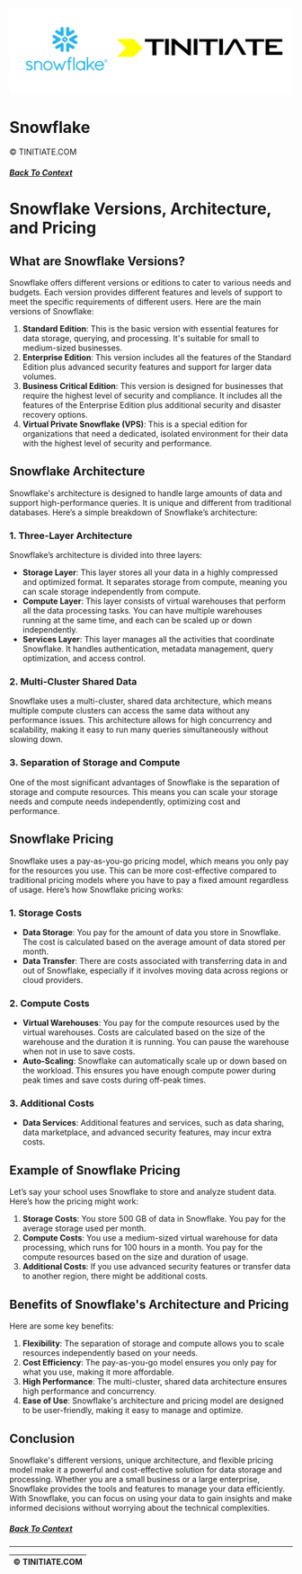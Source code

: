 ![Snowflake Tinitiate Image](snowflake_tinitiate.png)
# Snowflake
&copy; TINITIATE.COM

##### [Back To Context](./README.md)

# Snowflake Versions, Architecture, and Pricing

## What are Snowflake Versions?

Snowflake offers different versions or editions to cater to various needs and budgets. Each version provides different features and levels of support to meet the specific requirements of different users. Here are the main versions of Snowflake:

1. **Standard Edition**: This is the basic version with essential features for data storage, querying, and processing. It's suitable for small to medium-sized businesses.
2. **Enterprise Edition**: This version includes all the features of the Standard Edition plus advanced security features and support for larger data volumes.
3. **Business Critical Edition**: This version is designed for businesses that require the highest level of security and compliance. It includes all the features of the Enterprise Edition plus additional security and disaster recovery options.
4. **Virtual Private Snowflake (VPS)**: This is a special edition for organizations that need a dedicated, isolated environment for their data with the highest level of security and performance.

## Snowflake Architecture

Snowflake's architecture is designed to handle large amounts of data and support high-performance queries. It is unique and different from traditional databases. Here’s a simple breakdown of Snowflake’s architecture:

### 1. **Three-Layer Architecture**

Snowflake’s architecture is divided into three layers:

- **Storage Layer**: This layer stores all your data in a highly compressed and optimized format. It separates storage from compute, meaning you can scale storage independently from compute.
- **Compute Layer**: This layer consists of virtual warehouses that perform all the data processing tasks. You can have multiple warehouses running at the same time, and each can be scaled up or down independently.
- **Services Layer**: This layer manages all the activities that coordinate Snowflake. It handles authentication, metadata management, query optimization, and access control.

### 2. **Multi-Cluster Shared Data**

Snowflake uses a multi-cluster, shared data architecture, which means multiple compute clusters can access the same data without any performance issues. This architecture allows for high concurrency and scalability, making it easy to run many queries simultaneously without slowing down.

### 3. **Separation of Storage and Compute**

One of the most significant advantages of Snowflake is the separation of storage and compute resources. This means you can scale your storage needs and compute needs independently, optimizing cost and performance.

## Snowflake Pricing

Snowflake uses a pay-as-you-go pricing model, which means you only pay for the resources you use. This can be more cost-effective compared to traditional pricing models where you have to pay a fixed amount regardless of usage. Here’s how Snowflake pricing works:

### 1. **Storage Costs**

- **Data Storage**: You pay for the amount of data you store in Snowflake. The cost is calculated based on the average amount of data stored per month.
- **Data Transfer**: There are costs associated with transferring data in and out of Snowflake, especially if it involves moving data across regions or cloud providers.

### 2. **Compute Costs**

- **Virtual Warehouses**: You pay for the compute resources used by the virtual warehouses. Costs are calculated based on the size of the warehouse and the duration it is running. You can pause the warehouse when not in use to save costs.
- **Auto-Scaling**: Snowflake can automatically scale up or down based on the workload. This ensures you have enough compute power during peak times and save costs during off-peak times.

### 3. **Additional Costs**

- **Data Services**: Additional features and services, such as data sharing, data marketplace, and advanced security features, may incur extra costs.

## Example of Snowflake Pricing

Let’s say your school uses Snowflake to store and analyze student data. Here’s how the pricing might work:

1. **Storage Costs**: You store 500 GB of data in Snowflake. You pay for the average storage used per month.
2. **Compute Costs**: You use a medium-sized virtual warehouse for data processing, which runs for 100 hours in a month. You pay for the compute resources based on the size and duration of usage.
3. **Additional Costs**: If you use advanced security features or transfer data to another region, there might be additional costs.

## Benefits of Snowflake's Architecture and Pricing

Here are some key benefits:

1. **Flexibility**: The separation of storage and compute allows you to scale resources independently based on your needs.
2. **Cost Efficiency**: The pay-as-you-go model ensures you only pay for what you use, making it more affordable.
3. **High Performance**: The multi-cluster, shared data architecture ensures high performance and concurrency.
4. **Ease of Use**: Snowflake's architecture and pricing model are designed to be user-friendly, making it easy to manage and optimize.

## Conclusion

Snowflake's different versions, unique architecture, and flexible pricing model make it a powerful and cost-effective solution for data storage and processing. Whether you are a small business or a large enterprise, Snowflake provides the tools and features to manage your data efficiently. With Snowflake, you can focus on using your data to gain insights and make informed decisions without worrying about the technical complexities.

##### [Back To Context](./README.md)
***
| &copy; TINITIATE.COM |
|----------------------|